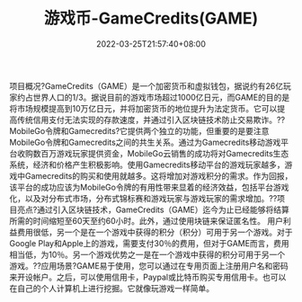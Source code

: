 ﻿---
weight: 
title: "游戏币-GameCredits(GAME)"
description: "GameCredits（GAME）是一个加密货币和虚拟钱包，据说约有26亿玩家约占世界人口的1/3"
date: 2022-03-25T21:57:40+08:00
lastmod: 2022-03-25T16:45:40+08:00
draft: false
authors: ["Metabd"]
featuredImage: "youxibi-gamecreditsgame.webp"
link: ""
tags: ["数字代币","游戏币-GameCredits(GAME)"]
categories: ["navigation"]
navigation: ["数字代币"]
lightgallery: true
toc: true
pinned: false
recommend: false
recommend1: false
---
项目概况?GameCredits（GAME）是一个加密货币和虚拟钱包，据说约有26亿玩家约占世界人口的1/3。据说目前的游戏市场超过1000亿日元，而GAME的目的是将市场规模提高到10万亿日元，并将加密货币的地位提升为法定货币。它可以提高传统信用支付无法实现的存款速度，并通过引入区块链技术防止交易欺诈。??MobileGo令牌和Gamecredits?它提供两个独立的功能，但重要的是要注意MobileGo令牌和Gamecredits之间的共生关系。通过为Gamecredits移动游戏平台收购数百万游戏玩家提供资金，MobileGo云销售的成功将对Gamecredits生态系统，经济和价格产生积极影响。使用Gamecredits移动平台的游戏玩家越多，游戏中Gamecredits的购买和使用就越多。这将增加对游戏积分的需求。作为回报，该平台的成功应该为MobileGo令牌的有用性带来显着的经济效益，包括平台游戏化，以及对分布式市场，分布式锦标赛和游戏玩家与游戏玩家的需求增加。??项目亮点?通过引入区块链技术，GameCredits（GAME）迄今为止已经能够将结算所需的时间缩短至60天至约60小时。此外，通过使用块链来保证匿名性。
用户利益费用很低，另一个是在一个游戏中获得的积分（积分）可用于另一个游戏。对于Google Play和Apple上的游戏，需要支付30％的费用，但对于GAME而言，费用相当低，为10％。另一个游戏优势之一是在一个游戏中获得的积分可用于另一个游戏。??应用场景?GAME易于使用，您可以通过在专用页面上注册用户名和密码来开设帐户。之后，可以使用信用卡，Paypal或比特币购买专用信用卡。也可以在自己的个人计算机上进行挖掘。它就像玩游戏一样简单。
